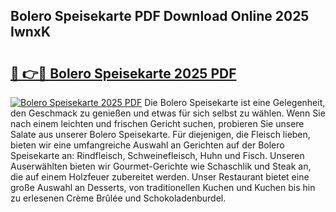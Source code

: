 ## Bolero Speisekarte PDF Download Online 2025 IwnxK

# <h2><a href="http://gcc5u5.nevu.top/?p=Bolero+Speisekarte">🔗 👉🔴 Bolero Speisekarte 2025 PDF</a></h2>

[![Bolero Speisekarte 2025 PDF](https://i.imgur.com/dBaPXMq.png)](http://gcc5u5.nevu.top/?p=Bolero+Speisekarte)
Die Bolero Speisekarte ist eine Gelegenheit, den Geschmack zu genießen und etwas für sich selbst zu wählen. Wenn Sie nach einem leichten und frischen Gericht suchen, probieren Sie unsere Salate aus unserer Bolero Speisekarte. Für diejenigen, die Fleisch lieben, bieten wir eine umfangreiche Auswahl an Gerichten auf der Bolero Speisekarte an: Rindfleisch, Schweinefleisch, Huhn und Fisch. Unseren Auserwählten bieten wir Gourmet-Gerichte wie Schaschlik und Steak an, die auf einem Holzfeuer zubereitet werden. Unser Restaurant bietet eine große Auswahl an Desserts, von traditionellen Kuchen und Kuchen bis hin zu erlesenen Crème Brûlée und Schokoladenburdel.
